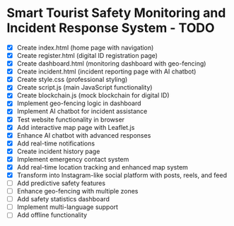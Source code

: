 # Smart Tourist Safety Monitoring and Incident Response System - TODO

- [x] Create index.html (home page with navigation)
- [x] Create register.html (digital ID registration page)
- [x] Create dashboard.html (monitoring dashboard with geo-fencing)
- [x] Create incident.html (incident reporting page with AI chatbot)
- [x] Create style.css (professional styling)
- [x] Create script.js (main JavaScript functionality)
- [x] Create blockchain.js (mock blockchain for digital ID)
- [x] Implement geo-fencing logic in dashboard
- [x] Implement AI chatbot for incident assistance
- [x] Test website functionality in browser
- [x] Add interactive map page with Leaflet.js
- [x] Enhance AI chatbot with advanced responses
- [x] Add real-time notifications
- [x] Create incident history page
- [x] Implement emergency contact system
- [x] Add real-time location tracking and enhanced map system
- [x] Transform into Instagram-like social platform with posts, reels, and feed
- [ ] Add predictive safety features
- [ ] Enhance geo-fencing with multiple zones
- [ ] Add safety statistics dashboard
- [ ] Implement multi-language support
- [ ] Add offline functionality
